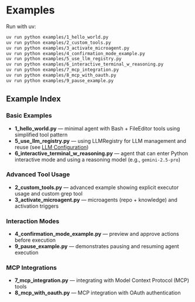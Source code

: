 # Examples

Run with uv:
```bash
uv run python examples/1_hello_world.py
uv run python examples/2_custom_tools.py
uv run python examples/3_activate_microagent.py
uv run python examples/4_confirmation_mode_example.py
uv run python examples/5_use_llm_registry.py
uv run python examples/6_interactive_terminal_w_reasoning.py
uv run python examples/7_mcp_integration.py
uv run python examples/8_mcp_with_oauth.py
uv run python examples/9_pause_example.py
```

## Example Index

### Basic Examples
- **1_hello_world.py** — minimal agent with Bash + FileEditor tools using simplified tool pattern
- **5_use_llm_registry.py** — using LLMRegistry for LLM management and reuse (see [LLM Configuration](llm.md))
- **6_interactive_terminal_w_reasoning.py** — agent that can enter Python interactive mode and using a reasoning model (e.g., `gemini-2.5-pro`)

### Advanced Tool Usage
- **2_custom_tools.py** — advanced example showing explicit executor usage and custom grep tool
- **3_activate_microagent.py** — microagents (repo + knowledge) and activation triggers

### Interaction Modes
- **4_confirmation_mode_example.py** — preview and approve actions before execution
- **9_pause_example.py** — demonstrates pausing and resuming agent execution

### MCP Integrations
- **7_mcp_integration.py** — integrating with Model Context Protocol (MCP) tools
- **8_mcp_with_oauth.py** — MCP integration with OAuth authentication
